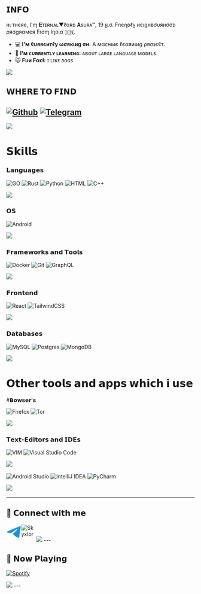 ## 𝗜𝗡𝗙𝗢
нι тʜєяє, I'ɱ 𝐄ᴛᴇʀɴᴀʟ▼ℓᴏʀᴅ 𝐀sᴜʀᴀ™, 19 ყ.σ. Fɾιєɳᴅℓყ иєιgнвσυянσσᴅ ρяσgяαмєя Fɾσɱ Iɳᴅια 🇮🇳.

- :computer: **I'м ¢υяяєитℓу ωσякιиg σи:**  A мαᴄнιиє ℓєαяиιиg ρяσנє¢т.
- :school: **I'ᴍ ᴄᴜʀʀᴇɴᴛʟʏ ʟᴇᴀʀɴɪɴɢ:**  ᴀʙᴏᴜᴛ ʟᴀʀɢᴇ ʟᴀɴɢᴜᴀɢᴇ ᴍᴏᴅᴇʟs.
- :cat: **Fυи Fαᴄƚ:** ɪ ʟɪᴋᴇ _ᴅᴏɢs_
<img src="https://user-images.githubusercontent.com/73097560/115834477-dbab4500-a447-11eb-908a-139a6edaec5c.gif">

## 𝗪𝗛𝗘𝗥𝗘 𝗧𝗢 𝗙𝗜𝗡𝗗
[![Github](https://img.shields.io/badge/-Github-181717?style=for-the-badge&logo=Github&logoColor=white)](https://github.com/ROCKY-D3V)
[![Telegram](https://img.shields.io/badge/Telegram-2CA5E0?style=for-the-badge&logo=telegram&logoColor=white)](https://t.me/ROCKY_ISS_BACK)
---
<img src="https://user-images.githubusercontent.com/73097560/115834477-dbab4500-a447-11eb-908a-139a6edaec5c.gif">

# 𝗦𝗸𝗶𝗹𝗹𝘀

### 𝗟𝗮𝗻𝗴𝘂𝗮𝗴𝗲𝘀

![GO](https://img.shields.io/badge/go-%2300ADD8.svg?style=for-the-badge&logo=go&logoColor=white)
![Rust](https://img.shields.io/badge/rust-%23000000.svg?style=for-the-badge&logo=rust&logoColor=white)
![Python](https://img.shields.io/badge/Python-3776AB?style=for-the-badge&logo=python&logoColor=white)
![HTML](https://img.shields.io/badge/HTML5-E34F26?style=for-the-badge&logo=html5&logoColor=white)
![C++](https://img.shields.io/badge/c++-%2300599C.svg?style=for-the-badge&logo=c%2B%2B&logoColor=white)

<img src="https://user-images.githubusercontent.com/73097560/115834477-dbab4500-a447-11eb-908a-139a6edaec5c.gif">

### 𝗢𝗦

![Android](https://img.shields.io/badge/Android-3DDC84?style=for-the-badge&logo=android&logoColor=white)

<img src="https://user-images.githubusercontent.com/73097560/115834477-dbab4500-a447-11eb-908a-139a6edaec5c.gif">

### 𝗙𝗿𝗮𝗺𝗲𝘄𝗼𝗿𝗸𝘀 𝗮𝗻𝗱 𝗧𝗼𝗼𝗹𝘀

![Docker](https://img.shields.io/badge/Docker-2CA5E0?style=for-the-badge&logo=docker&logoColor=white)
![Git](https://img.shields.io/badge/Git-F05032?style=for-the-badge&logo=git&logoColor=white)
![GraphQL](https://img.shields.io/badge/-GraphQL-E10098?style=for-the-badge&logo=graphql&logoColor=white)

<img src="https://user-images.githubusercontent.com/73097560/115834477-dbab4500-a447-11eb-908a-139a6edaec5c.gif">

### 𝗙𝗿𝗼𝗻𝘁𝗲𝗻𝗱

![React](https://img.shields.io/badge/react-%2320232a.svg?style=for-the-badge&logo=react&logoColor=%2361DAFB)
![TailwindCSS](https://img.shields.io/badge/tailwindcss-%2338B2AC.svg?style=for-the-badge&logo=tailwind-css&logoColor=white)

<img src="https://user-images.githubusercontent.com/73097560/115834477-dbab4500-a447-11eb-908a-139a6edaec5c.gif">

### 𝗗𝗮𝘁𝗮𝗯𝗮𝘀𝗲𝘀

![MySQL](https://img.shields.io/badge/MySQL-00000F?style=for-the-badge&logo=mysql&logoColor=white)
![Postgres](https://img.shields.io/badge/postgres-%23316192.svg?style=for-the-badge&logo=postgresql&logoColor=white)
![MongoDB](https://img.shields.io/badge/MongoDB-4EA94B?style=for-the-badge&logo=mongodb&logoColor=white)

<img src="https://user-images.githubusercontent.com/73097560/115834477-dbab4500-a447-11eb-908a-139a6edaec5c.gif">

# 𝗢𝘁𝗵𝗲𝗿 𝘁𝗼𝗼𝗹𝘀 𝗮𝗻𝗱 𝗮𝗽𝗽𝘀 𝘄𝗵𝗶𝗰𝗵 𝗶 𝘂𝘀𝗲
#𝗕𝗼𝘄𝘀𝗲𝗿'𝘀

![Firefox](https://img.shields.io/badge/Firefox_Browser-FF7139?style=for-the-badge&logo=Firefox-Browser&logoColor=white)
![Tor](https://img.shields.io/badge/Tor-7D4698?style=for-the-badge&logo=Tor-Browser&logoColor=white)

<img src="https://user-images.githubusercontent.com/73097560/115834477-dbab4500-a447-11eb-908a-139a6edaec5c.gif">

### 𝗧𝗲𝘅𝘁-𝗘𝗱𝗶𝘁𝗼𝗿𝘀 𝗮𝗻𝗱 𝗜𝗗𝗘𝘀

![VIM](https://img.shields.io/badge/VIM-%2311AB00.svg?&style=for-the-badge&logo=vim&logoColor=white)
![Visual Studio Code](https://img.shields.io/badge/Visual%20Studio%20Code-0078d7.svg?style=for-the-badge&logo=visual-studio-code&logoColor=white)

<img src="https://user-images.githubusercontent.com/73097560/115834477-dbab4500-a447-11eb-908a-139a6edaec5c.gif">

![Android Studio](https://img.shields.io/badge/Android%20Studio-3DDC84.svg?style=for-the-badge&logo=android-studio&logoColor=white)
![IntelliJ IDEA](https://img.shields.io/badge/IntelliJIDEA-000000.svg?style=for-the-badge&logo=intellij-idea&logoColor=white)
![PyCharm](https://img.shields.io/badge/pycharm-143?style=for-the-badge&logo=pycharm&logoColor=black&color=black&labelColor=green)

<img src="https://user-images.githubusercontent.com/73097560/115834477-dbab4500-a447-11eb-908a-139a6edaec5c.gif">

---
## 🔗 𝗖𝗼𝗻𝗻𝗲𝗰𝘁 𝘄𝗶𝘁𝗵 𝗺𝗲

<!-- png icons from https://iconscout.com/ -->
<a href="https://telegram.dog/Baap_ji_9211" class="padded"><img align="left" alt="Skyxlor" width="40px" src="./res/telegram.png" /></a> 
<a href="https://instagram.com/skyxlord_" class="padded"><img align="left" alt="Skyxlor" width="40px" src="./res/instagram.png" /></a> 
</br>

<img src="https://user-images.githubusercontent.com/73097560/115834477-dbab4500-a447-11eb-908a-139a6edaec5c.gif">
---

## 🎵 𝗡𝗼𝘄 𝗣𝗹𝗮𝘆𝗶𝗻𝗴

[![Spotify](https://spotify-readme-new-lyart.vercel.app/api?theme=dark&rainbow=true&scan=true)](https://open.spotify.com/user/31ra5noixnyjlji5sb2ooqqb5c2q)

<img src="https://user-images.githubusercontent.com/73097560/115834477-dbab4500-a447-11eb-908a-139a6edaec5c.gif">
---
